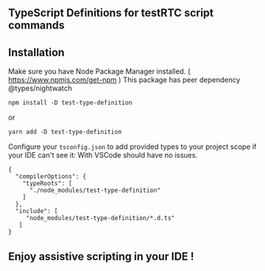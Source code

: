 TypeScript Definitions for testRTC script commands
---
## Installation
Make sure you have Node Package Manager installed. ( https://www.npmjs.com/get-npm )
This package has peer dependency @types/nightwatch

    npm install -D test-type-definition
or

    yarn add -D test-type-definition

Configure your `tsconfig.json` to add provided types to your project scope if your IDE can't see it:
With VSCode should have no issues.

``` 
{
  "compilerOptions": {
    "typeRoots": [
      "./node_modules/test-type-definition"
    ]
  },
  "include": [
     "node_modules/test-type-definition/*.d.ts"
   ]
}
```
## Enjoy assistive scripting in your IDE !
